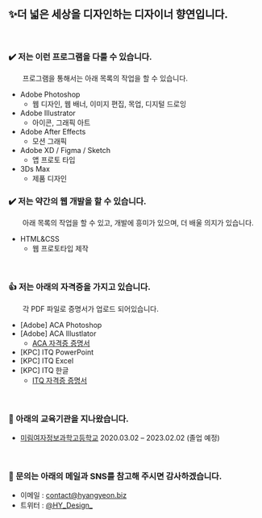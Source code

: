 ## ✨더 넓은 세상을 디자인하는 디자이너 향연입니다.

&nbsp;

### ✔️ 저는 이런 프로그램을 다룰 수 있습니다.

&emsp;&emsp;프로그램을 통해서는 아래 목록의 작업을 할 수 있습니다.

- Adobe Photoshop
    - 웹 디자인, 웹 배너, 이미지 편집, 목업, 디지털 드로잉
- Adobe Illustrator
    - 아이콘, 그래픽 아트
- Adobe After Effects
    - 모션 그래픽
- Adobe XD / Figma / Sketch
    - 앱 프로토 타입
- 3Ds Max
    - 제품 디자인


### ✔️ 저는 약간의 웹 개발을 할 수 있습니다.

&emsp;&emsp;아래 목록의 작업을 할 수 있고, 개발에 흥미가 있으며, 더 배울 의지가 있습니다.

- HTML&CSS
    - 웹 프로토타입 제작

&nbsp;

### 👍 저는 아래의 자격증을 가지고 있습니다.
&emsp;&emsp;각 PDF 파일로 증명서가 업로드 되어있습니다.

- [Adobe] ACA Photoshop
- [Adobe] ACA Illustlator
    - [ACA 자격증 증명서](https://github.com/HYeon-249/HYeon-249/blob/main/Adobe-ACA.pdf)
- [KPC] ITQ PowerPoint
- [KPC] ITQ Excel
- [KPC] ITQ 한글
    - [ITQ 자격증 증명서](https://github.com/HYeon-249/HYeon-249/blob/main/KPC-ITQ.pdf)

&nbsp;

### 🏫 아래의 교육기관을 지나왔습니다.
- [미림여자정보과학고등학교](https://www.e-mirim.hs.kr) 2020.03.02 – 2023.02.02 (졸업 예정)

&nbsp;

### 💬 문의는 아래의 메일과 SNS를 참고해 주시면 감사하겠습니다.
- 이메일 : [contact@hyangyeon.biz](mailto:contact@hyangyeon.biz)
- 트위터 : [@HY\_Design\_](https://twitter.com/HY_Design_)
